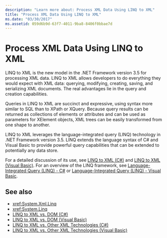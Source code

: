 ```yaml
---
description: "Learn more about: Process XML Data Using LINQ to XML"
title: "Process XML Data Using LINQ to XML"
ms.date: "03/30/2017"
ms.assetid: 059d6b9d-63f7-4011-9ba8-8406f0bbae7d
---
```

# Process XML Data Using LINQ to XML

LINQ to XML is the new model in the .NET Framework version 3.5 for processing XML data. LINQ to XML allows developers to do everything they would expect with XML data: querying, modifying, creating, saving, and serializing XML documents. The real advantages lie in the query and creation capabilities.  
  
 Queries in LINQ to XML are succinct and expressive, using syntax more similar to SQL than to XPath or XQuery. Because query results can be returned as collections of elements or attributes and can be used as parameters for XElement objects, XML trees can be easily transformed from one shape to another.  
  
 LINQ to XML leverages the language-integrated query (LINQ) technology in .NET Framework version 3.5. LINQ extends the language syntax of C# and Visual Basic to provide powerful query capabilities that can be extended to potentially any data store.  
  
 For a detailed discussion of its use, see [LINQ to XML (C#)](../../linq/linq-xml-overview.md) and [LINQ to XML (Visual Basic)](../../linq/linq-xml-overview.md). For an overview of the LINQ framework, see [Language-Integrated Query (LINQ) - C#](../../../csharp/programming-guide/concepts/linq/index.md) or [Language-Integrated Query (LINQ) - Visual Basic](../../../visual-basic/programming-guide/concepts/linq/index.md).  
  
## See also

- <xref:System.Xml.Linq>
- <xref:System.Linq>
- [LINQ to XML vs. DOM (C#)](../../linq/linq-xml-vs-dom.md)
- [LINQ to XML vs. DOM (Visual Basic)](../../linq/linq-xml-vs-dom.md)
- [LINQ to XML vs. Other XML Technologies (C#)](../../linq/linq-xml-vs-xml-technologies.md)
- [LINQ to XML vs. Other XML Technologies (Visual Basic)](../../linq/linq-xml-vs-xml-technologies.md)
